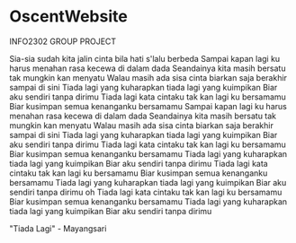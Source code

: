 # OscentWebsite
INFO2302 GROUP PROJECT


Sia-sia sudah kita jalin cinta bila hati s'lalu berbeda
Sampai kapan lagi ku harus menahan rasa kecewa di dalam dada
Seandainya kita masih bersatu tak mungkin kan menyatu
Walau masih ada sisa cinta biarkan saja berakhir sampai di sini
Tiada lagi yang kuharapkan tiada lagi yang kuimpikan
Biar aku sendiri tanpa dirimu
Tiada lagi kata cintaku tak kan lagi ku bersamamu
Biar kusimpan semua kenanganku bersamamu
Sampai kapan lagi ku harus menahan rasa kecewa di dalam dada
Seandainya kita masih bersatu tak mungkin kan menyatu
Walau masih ada sisa cinta biarkan saja berakhir sampai di sini
Tiada lagi yang kuharapkan tiada lagi yang kuimpikan
Biar aku sendiri tanpa dirimu
Tiada lagi kata cintaku tak kan lagi ku bersamamu
Biar kusimpan semua kenanganku bersamamu
Tiada lagi yang kuharapkan tiada lagi yang kuimpikan
Biar aku sendiri tanpa dirimu
Tiada lagi kata cintaku tak kan lagi ku bersamamu
Biar kusimpan semua kenanganku bersamamu
Tiada lagi yang kuharapkan tiada lagi yang kuimpikan
Biar aku sendiri tanpa dirimu oh
Tiada lagi kata cintaku tak kan lagi ku bersamamu
Biar kusimpan semua kenanganku bersamamu
Tiada lagi yang kuharapkan tiada lagi yang kuimpikan
Biar aku sendiri tanpa dirimu

"Tiada Lagi" - Mayangsari
